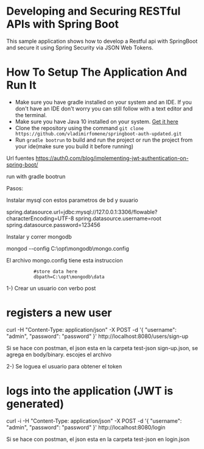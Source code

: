 # Developing and Securing RESTful APIs with Spring Boot
This sample application shows how to develop a Restful api with
SpringBoot and secure it using Spring Security via JSON Web Tokens.

# How To Setup The Application And Run It
* Make sure you have gradle installed on your system and an IDE. If 
you don't have an IDE don't worry you can still follow with a text editor and 
the terminal.
* Make sure you have Java 10 installed on your system. [Get it here](http://www.oracle.com/technetwork/java/javase/downloads/jdk10-downloads-4416644.html)
* Clone the repository using the command `git clone https://github.com/vladimirfomene/springboot-auth-updated.git`
* Run `gradle bootrun` to build and run the project or run the project from your ide(make sure you build it before running)


 Url fuentes 
https://auth0.com/blog/implementing-jwt-authentication-on-spring-boot/

run with gradle bootrun


Pasos:

Instalar mysql con estos parametros de bd y suuario

spring.datasource.url=jdbc:mysql://127.0.0.1:3306/flowable?characterEncoding=UTF-8
spring.datasource.username=root
spring.datasource.password=123456



  Instalar y correr mongodb
  
  mongod --config C:\opt\mongodb\mongo.config
  
  El archivo mongo.config tiene esta instruccion
  
              #store data here
              dbpath=C:\opt\mongodb\data

  
 1-) Crear un usuario con verbo post
    
        

 # registers a new user
curl -H "Content-Type: application/json" -X POST -d '{
    "username": "admin",
    "password": "password"
}' http://localhost:8080/users/sign-up

Si se hace con postman, el json esta en la carpeta test-json
          sign-up.json, se agrega en body/binary. escojes el archivo

2-) Se loguea el usuario para obtener el token

# logs into the application (JWT is generated)
curl -i -H "Content-Type: application/json" -X POST -d '{
    "username": "admin",
    "password": "password"
}' http://localhost:8080/login

Si se hace con postman, el json esta en la carpeta test-json en login.json
 